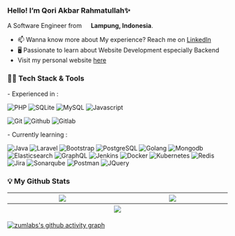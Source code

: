 ### Hello! I’m Qori Akbar Rahmatullah✨
<p dir="auto">
      <animated-image data-catalyst="">
            <a href="#" rel="nofollow" data-target="#" hidden="">
                  <img src="https://user-images.githubusercontent.com/73097560/115834477-dbab4500-a447-11eb-908a-139a6edaec5c.gif" style="max-width: 100%;" data-target="animated-image.originalImage" hidden="">
            </a>
            <span class="AnimatedImagePlayer" data-target="animated-image.player">
              <a data-target="animated-image.replacedLink" class="AnimatedImagePlayer-images" href="#"></a>
            </span>
      </animated-image>
</p>

A Software Engineer from <img src="https://cdn-icons-png.flaticon.com/512/323/323372.png" width="13"/> <b>Lampung, Indonesia</b>. 
- 📫 Wanna know more about My experience? Reach me on  <a href="https://www.linkedin.com/in/zums/" target="_blank">LinkedIn</a>
- 🖥️ Passionate to learn about Website Development especially Backend
- Visit my personal website [here](https://zumlabs.site/)

<h3>👨‍💻 Tech Stack & Tools</h3>
- Experienced in : 
  <p></p>
  <p>
    <img alt="PHP" src="https://img.shields.io/badge/php-%23777BB4.svg?style=flat&logo=php&logoColor=white"/>
    <img alt="SQLite" src="https://img.shields.io/badge/sqlite-%23ED8B00.svg?style=flat&logo=sqlite&logoColor=white)"/>
    <img alt="MySQL" src="https://img.shields.io/badge/mysql-%23777BB4.svg?style=flat&logo=mysql&logoColor=white"/>
    <img alt="Javascript" src="https://img.shields.io/badge/javascript-%23323330.svg?style=flat&logo=javascript&logoColor=%23F7DF1E"/>
  </p>
  <p>
    <img alt="Git" src="https://img.shields.io/badge/git-%23F05033.svg?style=flat&logo=git&logoColor=white"/>
    <img alt="Github" src="https://img.shields.io/badge/github-%23121011.svg?style=flat&logo=github&logoColor=white"/>
    <img alt="Gitlab" src="https://img.shields.io/badge/GitLab-330F63?style=flat&logo=gitlab&logoColor=white"/>
  </p>
- Currently learning : 
  <p></p>
  <p>
    <img alt="Java" src="https://img.shields.io/badge/Java-ED8B00?style=flat&logo=java&logoColor=white" />
    <img alt="Laravel" src="https://img.shields.io/badge/laravel-%23FF2D20.svg?style=flat&logo=laravel&logoColor=white"/>
    <img alt="Bootstrap" src="https://img.shields.io/badge/Bootstrap-563D7C?style=flat&logo=bootstrap&logoColor=white">
    <img alt="PostgreSQL" src="https://img.shields.io/badge/postgres-%23316192.svg?style=flat&logo=postgresql&logoColor=white"/>
    <img alt="Golang" src="https://img.shields.io/badge/go-%2300ADD8.svg?style=flat&logo=go&logoColor=white"/>
    <img alt="Mongodb" src="https://img.shields.io/badge/MongoDB-4EA94B?style=flat&logo=mongodb&logoColor=white"/>
    <img alt="Elasticsearch" src="https://img.shields.io/badge/Elastic_Search-005571?style=flat&logo=elasticsearch&logoColor=white"/>
    <img alt="GraphQL" src="https://img.shields.io/badge/-GraphQL-E10098?style=flat&logo=graphql&logoColor=white"/>
    <img alt="Jenkins" src="https://img.shields.io/badge/jenkins-%232C5263.svg?style=flate&logo=jenkins&logoColor=white"/>
    <img alt="Docker" src="https://img.shields.io/badge/docker-%230db7ed.svg?style=flat&logo=docker&logoColor=white"/>
    <img alt="Kubernetes" src="https://img.shields.io/badge/kubernetes-%23326ce5.svg?style=flat&logo=kubernetes&logoColor=white"/>
    <img alt="Redis" src="https://img.shields.io/badge/redis-%23DD0031.svg?style=flat&logo=redis&logoColor=white"/>
    <img alt="Jira" src="https://img.shields.io/badge/Jira-0052CC?style=flat&logo=Jira&logoColor=white"/>
    <img alt="Sonarqube" src="https://img.shields.io/badge/sonarqube-%0769AD.svg?style=flat&logo=sonarqube&logoColor=FFFFFF"/>
    <img alt="Postman" src="https://img.shields.io/badge/Postman-FF6C37?style=flat&logo=postman&logoColor=white"/>
    <img alt="JQuery" src="https://img.shields.io/badge/jQuery-0769AD?style=flate&logo=jquery&logoColor=white"/>
  </p>
  
<h3>💡 My Github Stats</h3>
<table>
  <thead>
    <tr>
      <th width="500px">
            <img align="center" src="https://github-readme-stats-git-masterrstaa-rickstaa.vercel.app/api?username=zumlabs&show_icons=true&include_all_commits=true&count_private=true&theme=github_dark" />    
      </th>
      <th width="500px">
          <img align="center" src="https://github-readme-stats-git-masterrstaa-rickstaa.vercel.app/api/top-langs?username=zumlabs&hide=CSS,Javascript,HTML&langs_count=6&layout=compact&count_private=true&theme=github_dark" />
      </th>
    </tr>
    <tr>
       <th colspan="2">
        <img align="center" src="https://github-readme-streak-stats.herokuapp.com?user=zumlabs&theme=tokyonight_duo&date_format=d%20M%20Y" />
       </th>
    </tr>
  </thead>
</table>
 

[![zumlabs's github activity graph](https://github-readme-activity-graph.cyclic.app/graph?username=zumlabs&theme=react-dark)](https://github.com/zumlabs)
 
<!-- Updated on 12 January 2023 --!>
 
